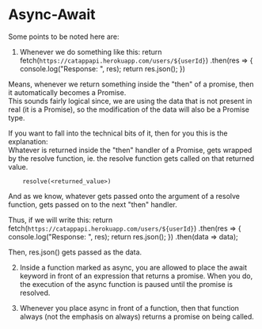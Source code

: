 # Async-Await

Some points to be noted here are:
1. Whenever we do something like this: 
        return fetch(`https://catappapi.herokuapp.com/users/${userId}`)
                .then(res => {
                    console.log("Response: ", res);
                    return res.json();
                })


Means, whenever we return something inside the "then" of a promise, then it automatically becomes a Promise.  
This sounds fairly logical since, we are using the data that is not present in real (it is a Promise), so the modification of the data will also be a Promise type.  

If you want to fall into the technical bits of it, then for you this is the explanation:  
Whatever is returned inside the "then" handler of a Promise, gets wrapped by the resolve function, ie. the resolve function gets called on that returned value.

        resolve(<returned_value>)

And as we know, whatever gets passed onto the argument of a resolve function, gets passed on to the next "then" handler.

Thus, if we will write this:
        return fetch(`https://catappapi.herokuapp.com/users/${userId}`)
                .then(res => {
                    console.log("Response: ", res);
                    return res.json();
                })
                .then(data => data);

Then, res.json() gets passed as the data.


2. Inside a function marked as async, you are allowed to place the await keyword in front of an expression that returns a promise. When you do, the execution of the async function is paused until the promise is resolved.


3. Whenever you place async in front of a function, then that function always (not the emphasis on always) returns a promise on being called.         
       
